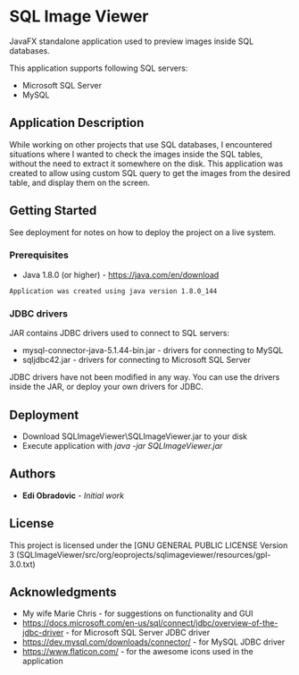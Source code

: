 # SQL Image Viewer

JavaFX standalone application used to preview images inside SQL databases.

This application supports following SQL servers:
* Microsoft SQL Server
* MySQL

## Application Description

While working on other projects that use SQL databases, I encountered situations where I wanted to check the images inside the SQL tables, without the need to extract it somewhere on the disk. This application was created to allow using custom SQL query to get the images from the desired table, and display them on the screen.

## Getting Started

See deployment for notes on how to deploy the project on a live system.

### Prerequisites

* Java 1.8.0 (or higher) - https://java.com/en/download

```
Application was created using java version 1.8.0_144
```

### JDBC drivers

JAR contains JDBC drivers used to connect to SQL servers:
* mysql-connector-java-5.1.44-bin.jar - drivers for connecting to MySQL
* sqljdbc42.jar - drivers for connecting to Microsoft SQL Server

JDBC drivers have not been modified in any way.
You can use the drivers inside the JAR, or deploy your own drivers for JDBC.

## Deployment

* Download SQLImageViewer\SQLImageViewer.jar to your disk
* Execute application with *java -jar SQLImageViewer.jar*

## Authors

* **Edi Obradovic** - *Initial work*

## License

This project is licensed under the [GNU GENERAL PUBLIC LICENSE Version 3 (SQLImageViewer/src/org/eoprojects/sqlimageviewer/resources/gpl-3.0.txt)

## Acknowledgments

* My wife Marie Chris - for suggestions on functionality and GUI
* https://docs.microsoft.com/en-us/sql/connect/jdbc/overview-of-the-jdbc-driver - for Microsoft SQL Server JDBC driver
* https://dev.mysql.com/downloads/connector/ - for MySQL JDBC driver
* https://www.flaticon.com/ - for the awesome icons used in the application

